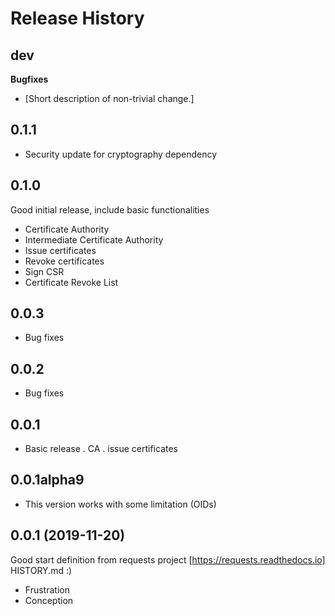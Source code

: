 Release History
===============

dev
---

**Bugfixes**

-   \[Short description of non-trivial change.\]

0.1.1
-----
- Security update for cryptography dependency


0.1.0
-----

Good initial release, include basic functionalities

- Certificate Authority
- Intermediate Certificate Authority
- Issue certificates
- Revoke certificates
- Sign CSR
- Certificate Revoke List


0.0.3
-----

- Bug fixes


0.0.2
-----

- Bug fixes

0.0.1
-----

- Basic release
  . CA
  . issue certificates

0.0.1alpha9
-----------

- This version works with some limitation (OIDs)

0.0.1 (2019-11-20)
------------------
Good start definition from requests project [https://requests.readthedocs.io] HISTORY.md :)

-   Frustration
-   Conception
